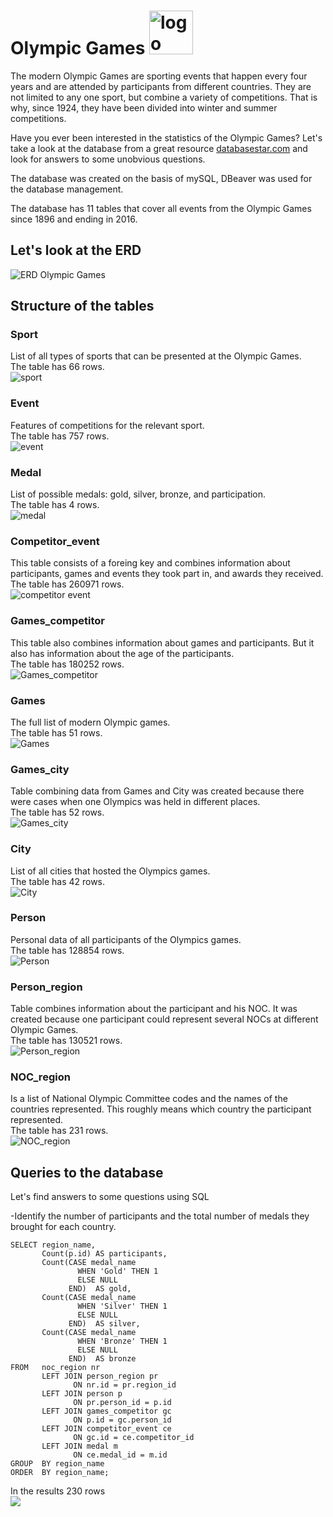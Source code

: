 # Olympic Games <img src="https://github.com/julia-urikh/Olympic_games/blob/main/img/olympic%20rings.png?raw=true" width="70" alt='logo'>

The modern Olympic Games are sporting events that happen every four years and are attended by participants from different countries. They are not limited to any one sport, but combine a variety of competitions. That is why, since 1924, they have been divided into winter and summer competitions.

Have you ever been interested in the statistics of the Olympic Games? Let's take a look at the database from a great resource [databasestar.com](https://www.databasestar.com/sample-data-sql/) and look for answers to some unobvious questions.

The database was created on the basis of mySQL, DBeaver was used for the database management.

The database has 11 tables that cover all events from the Olympic Games since 1896 and ending in 2016.
## Let's look at the ERD 
![ERD Olympic Games](https://github.com/julia-urikh/Olympic_games/blob/main/img/er%20diagram%20olympic%20games.jpg?raw=true)

## Structure of the tables

### Sport 
List of all types of sports that can be presented at the Olympic Games.<br>
The table has 66 rows.<br>
![sport](https://github.com/julia-urikh/Olympic_games/blob/main/img/sport.jpg?raw=true)
### Event 
Features of competitions for the relevant sport.<br>
The table has 757 rows.<br>
![event](https://github.com/julia-urikh/Olympic_games/blob/main/img/event.jpg?raw=true)
### Medal 
List of possible medals: gold, silver, bronze, and participation.<br>
The table has 4 rows.<br>
![medal](https://github.com/julia-urikh/Olympic_games/blob/main/img/medal.jpg?raw=true)
### Competitor_event 
This table consists of a foreing key and combines information about participants, games and events they took part in, and awards they received.<br>
The table has 260971 rows.<br>
![competitor event](https://github.com/julia-urikh/Olympic_games/blob/main/img/competitor_event.jpg?raw=true)
### Games_competitor 
This table also combines information about games and participants. But it also has information about the age of the participants.<br>
The table has 180252 rows.<br>
![Games_competitor](https://github.com/julia-urikh/Olympic_games/blob/main/img/games_competitor.jpg?raw=true)
### Games 
The full list of modern Olympic games.<br>
The table has 51 rows.<br>
![Games](https://github.com/julia-urikh/Olympic_games/blob/main/img/games.jpg?raw=true)
### Games_city 
Table combining data from Games and City was created because there were cases when one Olympics was held in different places.<br>
The table has 52 rows.<br>
![Games_city](https://github.com/julia-urikh/Olympic_games/blob/main/img/games_city.jpg?raw=true)
### City 
List of all cities that hosted the Olympics games.<br>
The table has 42 rows.<br>
![City](https://github.com/julia-urikh/Olympic_games/blob/main/img/city.jpg?raw=true)
### Person 
Personal data of all participants of the Olympics games.<br>
The table has 128854 rows.<br>
![Person](https://github.com/julia-urikh/Olympic_games/blob/main/img/person.jpg?raw=true)
### Person_region 
Table combines information about the participant and his NOC. It was created because one participant could represent several NOCs at different Olympic Games.<br>
The table has 130521 rows.<br>
![Person_region](https://github.com/julia-urikh/Olympic_games/blob/main/img/person_region.jpg?raw=true)
### NOC_region 
Is a list of National Olympic Committee codes and the names of the countries represented. This roughly means which country the participant represented.<br>
The table has 231 rows.<br>
![NOC_region ](https://github.com/julia-urikh/Olympic_games/blob/main/img/noc_region.jpg?raw=true)
## Queries to the database
Let's find answers to some questions using SQL

-Identify the number of participants and the total number of medals they brought for each country.
```
SELECT region_name,
       Count(p.id) AS participants,
       Count(CASE medal_name
               WHEN 'Gold' THEN 1
               ELSE NULL
             END)  AS gold,
       Count(CASE medal_name
               WHEN 'Silver' THEN 1
               ELSE NULL
             END)  AS silver,
       Count(CASE medal_name
               WHEN 'Bronze' THEN 1
               ELSE NULL
             END)  AS bronze
FROM   noc_region nr
       LEFT JOIN person_region pr
              ON nr.id = pr.region_id
       LEFT JOIN person p
              ON pr.person_id = p.id
       LEFT JOIN games_competitor gc
              ON p.id = gc.person_id
       LEFT JOIN competitor_event ce
              ON gc.id = ce.competitor_id
       LEFT JOIN medal m
              ON ce.medal_id = m.id
GROUP  BY region_name
ORDER  BY region_name; 
```
 In the results 230 rows<br>
![](https://github.com/julia-urikh/Olympic_games/blob/main/img/1%20partisi.%20of%20country.jpg?raw=true)
